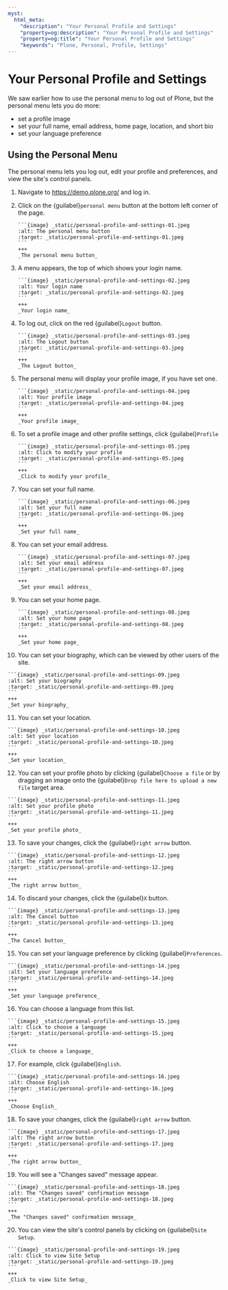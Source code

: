 ```yaml
---
myst:
  html_meta:
    "description": "Your Personal Profile and Settings"
    "property=og:description": "Your Personal Profile and Settings"
    "property=og:title": "Your Personal Profile and Settings"
    "keywords": "Plone, Personal, Profile, Settings"
---
```


# Your Personal Profile and Settings

We saw earlier how to use the personal menu to log out of Plone, but the personal menu lets you do more:

- set a profile image
- set your full name, email address, home page, location, and short bio
- set your language preference

## Using the Personal Menu

The personal menu lets you log out, edit your profile and preferences, and view the site's control panels.

1. Navigate to <https://demo.plone.org/> and log in.


2. Click on the {guilabel}`personal menu` button at the bottom left corner of the page.

   ````{card}
   ```{image} _static/personal-profile-and-settings-01.jpeg
   :alt: The personal menu button
   :target: _static/personal-profile-and-settings-01.jpeg
   ```
   +++
   _The personal menu button_
   ````

3. A menu appears, the top of which shows your login name.

   ````{card}
   ```{image} _static/personal-profile-and-settings-02.jpeg
   :alt: Your login name
   :target: _static/personal-profile-and-settings-02.jpeg
   ```
   +++
   _Your login name_
   ````

4. To log out, click on the red {guilabel}`Logout` button.

   ````{card}
   ```{image} _static/personal-profile-and-settings-03.jpeg
   :alt: The Logout button
   :target: _static/personal-profile-and-settings-03.jpeg
   ```
   +++
   _The Logout button_
   ````

5. The personal menu will display your profile image, if you have set one.

   ````{card}
   ```{image} _static/personal-profile-and-settings-04.jpeg
   :alt: Your profile image
   :target: _static/personal-profile-and-settings-04.jpeg
   ```
   +++
   _Your profile image_
   ````

6. To set a profile image and other profile settings, click {guilabel}`Profile`

   ````{card}
   ```{image} _static/personal-profile-and-settings-05.jpeg
   :alt: Click to modify your profile
   :target: _static/personal-profile-and-settings-05.jpeg
   ```
   +++
   _Click to modify your profile_
   ````

7. You can set your full name.

   ````{card}
   ```{image} _static/personal-profile-and-settings-06.jpeg
   :alt: Set your full name
   :target: _static/personal-profile-and-settings-06.jpeg
   ```
   +++
   _Set your full name_
   ````

8. You can set your email address.

   ````{card}
   ```{image} _static/personal-profile-and-settings-07.jpeg
   :alt: Set your email address
   :target: _static/personal-profile-and-settings-07.jpeg
   ```
   +++
   _Set your email address_
   ````

9. You can set your home page.

   ````{card}
   ```{image} _static/personal-profile-and-settings-08.jpeg
   :alt: Set your home page
   :target: _static/personal-profile-and-settings-08.jpeg
   ```
   +++
   _Set your home page_
   ````

10. You can set your biography, which can be viewed by other users of the site.

   ````{card}
   ```{image} _static/personal-profile-and-settings-09.jpeg
   :alt: Set your biography
   :target: _static/personal-profile-and-settings-09.jpeg
   ```
   +++
   _Set your biography_
   ````

11. You can set your location.

   ````{card}
   ```{image} _static/personal-profile-and-settings-10.jpeg
   :alt: Set your location
   :target: _static/personal-profile-and-settings-10.jpeg
   ```
   +++
   _Set your location_
   ````

12. You can set your profile photo by clicking {guilabel}`Choose a file` or by dragging an image onto the {guilabel}`Drop file here to upload a new file` target area.

   ````{card}
   ```{image} _static/personal-profile-and-settings-11.jpeg
   :alt: Set your profile photo
   :target: _static/personal-profile-and-settings-11.jpeg
   ```
   +++
   _Set your profile photo_
   ````

13. To save your changes, click the {guilabel}`right arrow` button.

   ````{card}
   ```{image} _static/personal-profile-and-settings-12.jpeg
   :alt: The right arrow button
   :target: _static/personal-profile-and-settings-12.jpeg
   ```
   +++
   _The right arrow button_
   ````

14. To discard your changes, click the {guilabel}`X` button.

   ````{card}
   ```{image} _static/personal-profile-and-settings-13.jpeg
   :alt: The Cancel button
   :target: _static/personal-profile-and-settings-13.jpeg
   ```
   +++
   _The Cancel button_
   ````

15. You can set your language preference by clicking {guilabel}`Preferences`.

   ````{card}
   ```{image} _static/personal-profile-and-settings-14.jpeg
   :alt: Set your language preference
   :target: _static/personal-profile-and-settings-14.jpeg
   ```
   +++
   _Set your language preference_
   ````

16. You can choose a language from this list.

   ````{card}
   ```{image} _static/personal-profile-and-settings-15.jpeg
   :alt: Click to choose a language
   :target: _static/personal-profile-and-settings-15.jpeg
   ```
   +++
   _Click to choose a language_
   ````

17. For example, click {guilabel}`English`.

   ````{card}
   ```{image} _static/personal-profile-and-settings-16.jpeg
   :alt: Choose English
   :target: _static/personal-profile-and-settings-16.jpeg
   ```
   +++
   _Choose English_
   ````

18. To save your changes, click the {guilabel}`right arrow` button.

   ````{card}
   ```{image} _static/personal-profile-and-settings-17.jpeg
   :alt: The right arrow button
   :target: _static/personal-profile-and-settings-17.jpeg
   ```
   +++
   _The right arrow button_
   ````

19. You will see a "Changes saved" message appear.

   ````{card}
   ```{image} _static/personal-profile-and-settings-18.jpeg
   :alt: The "Changes saved" confirmation message
   :target: _static/personal-profile-and-settings-18.jpeg
   ```
   +++
   _The "Changes saved" confirmation message_
   ````

20. You can view the site's control panels by clicking on {guilabel}`Site Setup`.

   ````{card}
   ```{image} _static/personal-profile-and-settings-19.jpeg
   :alt: Click to view Site Setup
   :target: _static/personal-profile-and-settings-19.jpeg
   ```
   +++
   _Click to view Site Setup_
   ````
